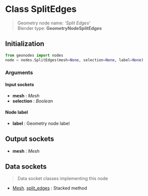 
# Class SplitEdges

> Geometry node name: _'Split Edges'_<br>Blender type:  **GeometryNodeSplitEdges**

## Initialization


```python
from geonodes import nodes
node = nodes.SplitEdges(mesh=None, selection=None, label=None)
```


### Arguments


#### Input sockets



- **mesh** : _Mesh_
- **selection** : _Boolean_



#### Node label



- **label** : Geometry node label



## Output sockets



- **mesh** : _Mesh_



## Data sockets

> Data socket classes implementing this node


- [Mesh](aaa). [split_edges](bbb) : Stacked method


